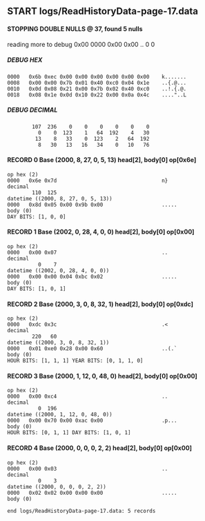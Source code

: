 ## START logs/ReadHistoryData-page-17.data
#### STOPPING DOUBLE NULLS @ 37, found 5 nulls
reading more to debug 0x00
    0000   0x00 0x00                                  ..
              0    0
##### DEBUG HEX
    0000   0x6b 0xec 0x00 0x00 0x00 0x00 0x00 0x00    k.......
    0008   0x00 0x00 0x7b 0x01 0x40 0xc0 0x04 0x1e    ..{.@...
    0010   0x0d 0x08 0x21 0x00 0x7b 0x02 0x40 0xc0    ..!.{.@.
    0018   0x08 0x1e 0x0d 0x10 0x22 0x00 0x0a 0x4c    ...."..L
##### DEBUG DECIMAL
            107  236    0    0    0    0    0    0
              0    0  123    1   64  192    4   30
             13    8   33    0  123    2   64  192
              8   30   13   16   34    0   10   76
#### RECORD 0 Base (2000, 8, 27, 0, 5, 13) head[2], body[0] op[0x6e]

    op hex (2)
    0000   0x6e 0x7d                                  n}
    decimal
            110  125
    datetime ((2000, 8, 27, 0, 5, 13))
    0000   0x8d 0x05 0x00 0x9b 0x00                   .....
    body (0)
    DAY BITS: [1, 0, 0]
#### RECORD 1 Base (2002, 0, 28, 4, 0, 0) head[2], body[0] op[0x00]

    op hex (2)
    0000   0x00 0x07                                  ..
    decimal
              0    7
    datetime ((2002, 0, 28, 4, 0, 0))
    0000   0x00 0x00 0x04 0xbc 0x02                   .....
    body (0)
    DAY BITS: [1, 0, 1]
#### RECORD 2 Base (2000, 3, 0, 8, 32, 1) head[2], body[0] op[0xdc]

    op hex (2)
    0000   0xdc 0x3c                                  .<
    decimal
            220   60
    datetime ((2000, 3, 0, 8, 32, 1))
    0000   0x01 0xe0 0x28 0x00 0x60                   ..(.`
    body (0)
    HOUR BITS: [1, 1, 1] YEAR BITS: [0, 1, 1, 0]
#### RECORD 3 Base (2000, 1, 12, 0, 48, 0) head[2], body[0] op[0x00]

    op hex (2)
    0000   0x00 0xc4                                  ..
    decimal
              0  196
    datetime ((2000, 1, 12, 0, 48, 0))
    0000   0x00 0x70 0x00 0xac 0x00                   .p...
    body (0)
    HOUR BITS: [0, 1, 1] DAY BITS: [1, 0, 1]
#### RECORD 4 Base (2000, 0, 0, 0, 2, 2) head[2], body[0] op[0x00]

    op hex (2)
    0000   0x00 0x03                                  ..
    decimal
              0    3
    datetime ((2000, 0, 0, 0, 2, 2))
    0000   0x02 0x02 0x00 0x00 0x00                   .....
    body (0)

`end logs/ReadHistoryData-page-17.data: 5 records`
